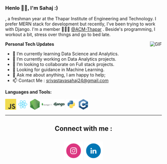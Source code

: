 <!-- ### Hi there 👋 -->

<!--
**Sahaj-Srivastava24/Sahaj-Srivastava24** is a ✨ _special_ ✨ repository because its `README.md` (this file) appears on your GitHub profile.

Here are some ideas to get you started:

- 🔭 I’m currently working on ...
- 🌱 I’m currently learning ...
- 👯 I’m looking to collaborate on ...
- 🤔 I’m looking for help with ...
- 💬 Ask me about ...
- 📫 How to reach me: ...
- 😄 Pronouns: ...
- ⚡ Fun fact: ...
-->


### Henlo 👋🏽, I'm Sahaj :)
<!-- ![](https://visitor-badge.glitch.me/badge?page_id=gunjeevsingh.gunjeevsingh) -->
<!-- <br /> -->

, a freshman year at the Thapar Institute of Engineering and Technology. I prefer MERN stack for development but recently, I've been trying to work with Django. I'm a member 🙍🏽‍♂️ [@ACM-Thapar](https://github.com/ACM-Thapar) . Beside's programming, I workout a bit, stress over things and go to bed late. 

 <!-- <img align="right" alt="GIF" src="https://i.pinimg.com/originals/e4/26/70/e426702edf874b181aced1e2fa5c6cde.gif" /> -->
 <img align="right" alt="GIF" src="https://encrypted-tbn0.gstatic.com/images?q=tbn:ANd9GcTgce9rJcq_OW-JAPCNqQATJ1-BZlLhMFzuVg&usqp=CAU" />
  
**Personal Tech Updates**

- 🌱 I’m currently learning Data Science and Analytics.
- 🔭 I’m currently working on Data Analytics projects.
- 👯 I’m looking to collaborate on Full stack projects.
- 💬 Looking for guidance in Machine Learning.
- 💬 Ask me about anything, I am happy to help;
- 📫 Contact Me : srivastavasahaj24@gmail.com

**Languages and Tools:**  

<!-- <code><img height="35" src="https://raw.githubusercontent.com/github/explore/80688e429a7d4ef2fca1e82350fe8e3517d3494d/topics/html/html.png"></code> -->
<!-- <code><img height="35" src="https://raw.githubusercontent.com/github/explore/80688e429a7d4ef2fca1e82350fe8e3517d3494d/topics/css/css.png"></code> -->
<!-- <code><img height="35" src="https://raw.githubusercontent.com/github/explore/80688e429a7d4ef2fca1e82350fe8e3517d3494d/topics/bootstrap/bootstrap.png"></code> -->
<!-- <code><img height="35" src="https://raw.githubusercontent.com/github/explore/80688e429a7d4ef2fca1e82350fe8e3517d3494d/topics/redux/redux.png"></code> -->
<!-- <code><img height="35" src="https://raw.githubusercontent.com/github/explore/80688e429a7d4ef2fca1e82350fe8e3517d3494d/topics/flask/flask.png"></code> -->
<!-- <code><img height="35" src="https://raw.githubusercontent.com/github/explore/80688e429a7d4ef2fca1e82350fe8e3517d3494d/topics/c/c.png"></code> -->
<!-- <code><img height="35" src="https://raw.githubusercontent.com/github/explore/80688e429a7d4ef2fca1e82350fe8e3517d3494d/topics/git/git.png"></code> -->
<code><img height="35" src="https://raw.githubusercontent.com/github/explore/80688e429a7d4ef2fca1e82350fe8e3517d3494d/topics/javascript/javascript.png"></code>
<code><img height="35" src="https://raw.githubusercontent.com/github/explore/80688e429a7d4ef2fca1e82350fe8e3517d3494d/topics/react/react.png"></code>
<code><img height="35" src="https://raw.githubusercontent.com/github/explore/80688e429a7d4ef2fca1e82350fe8e3517d3494d/topics/nodejs/nodejs.png"></code>
<code><img height="35" src="https://raw.githubusercontent.com/github/explore/80688e429a7d4ef2fca1e82350fe8e3517d3494d/topics/mongodb/mongodb.png"></code>
<code><img height="35" src="https://raw.githubusercontent.com/github/explore/80688e429a7d4ef2fca1e82350fe8e3517d3494d/topics/django/django.png"></code>
<code><img height="35" src="https://raw.githubusercontent.com/github/explore/80688e429a7d4ef2fca1e82350fe8e3517d3494d/topics/python/python.png"></code>
<code><img height="35" src="https://raw.githubusercontent.com/github/explore/80688e429a7d4ef2fca1e82350fe8e3517d3494d/topics/cpp/cpp.png"></code>


<hr>
<div align=center>
<!-- <h2>Github Contributions</h2></div> -->

<!-- <div align="center"> -->
  <!-- <img alt="Sahaj's github stats" src = "https://github-readme-streak-stats.herokuapp.com/?user=gunjeevsingh&theme=black-ice"/></div>
  <img alt="Sahaj's Activity Graph" src="https://activity-graph.herokuapp.com/graph?username=gunjeevsingh&bg_color=0D1117&color=fff&line=58A6FF&point=FFF&hide_border=true"></a> -->
  <!-- <br> -->
  <!-- <hr> -->
<div align='center'>
  <h2>Connect with me :<h2/>
  <a href="https://www.instagram.com/that_introvert_jerk/"><img src="https://github.com/aritraroy/social-icons/blob/master/instagram-icon.png?raw=true" width="60"></a>
  <a href="https://www.linkedin.com/in/mad1ad"><img src="https://github.com/aritraroy/social-icons/blob/master/linkedin-icon.png?raw=true" width="60"></a>
</div>
